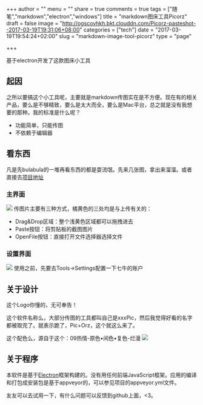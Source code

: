 +++
author = ""
menu = ""
share = true
comments = true
tags = ["随笔","markdown","electron","windows"]
title = "markdown图床工具Picorz"
draft = false
image = "http://ogscovhkh.bkt.clouddn.com/Picorz-pasteshot--2017-03-19T19:31:06+08:00"
categories = ["tech"]
date = "2017-03-19T19:54:24+02:00"
slug = "markdown-image-tool-picorz"
type = "page"

+++

基于electron开发了这款图床小工具
<!--more-->

## 起因

之所以要搞这个小工具呢，主要就是markdown传图实在是不方便。现在有的相关产品，要么是不够精致，要么是太大而全，要么是Mac平台，总之就是没有我想要的那种。我的标准是什么呢？

- 功能简单，只能传图
- 不依赖于编辑器

## 看东西

凡是先bulabula的一堆再看东西的都是耍流氓。先来几张图，拿出来溜溜。或者直接去[项目地址](https://github.com/mzvast/Picorz)

### 主界面
![](http://ogscovhkh.bkt.clouddn.com/Picorz-clipboard-)
传图片主要有三种方式，橘黄色的三处均是与上传有关的：

- Drag&Drop区域：整个浅黄色区域都可以拖拽进去
- Paste按钮：将剪贴板的截图图片
- OpenFile按钮：直接打开文件选择器选择文件

### 设置界面
![](http://ogscovhkh.bkt.clouddn.com/Picorz-pasteshot--2017-03-19T17:45:51+08:00)
使用之前，先要去Tools->Settings配置一下七牛的账户

## 关于设计

这个Logo你懂的，无可奉告！

这个软件名称么，大部分传图的工具都叫自己是xxxPic，然后我觉得好看的名字都被取完了。就表示跪了，Pic+Orz，这个就这么来了。

这个配色么，源自于这个：09热情-原色•间色•复色-烂漫
![](http://ogscovhkh.bkt.clouddn.com/Picorz-pasteshot--2017-03-19T19:29:15+08:00)

## 关于程序

本软件是基于[Electron](https://electron.atom.io)框架构建的。没有用任何前端JavaScript框架。应用的编译和打包成安装包是基于appveyor的，可以参见项目的appveyor.yml文件。

友友可以去试用一下，有什么问题可以反馈到github上面，<3。